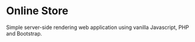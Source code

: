 # Online Store

Simple server-side rendering web application using vanilla Javascript, PHP and Bootstrap.
